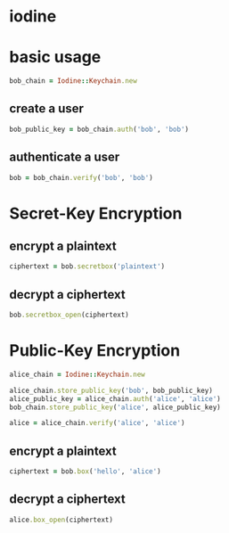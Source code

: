 iodine
======

basic usage
===========

```ruby
bob_chain = Iodine::Keychain.new
```

create a user
-------------
```ruby
bob_public_key = bob_chain.auth('bob', 'bob')
```

authenticate a user
-------------------
```ruby
bob = bob_chain.verify('bob', 'bob')
```

Secret-Key Encryption
===================

encrypt a plaintext
-------------------
```ruby
ciphertext = bob.secretbox('plaintext')
```

decrypt a ciphertext
--------------------
```ruby
bob.secretbox_open(ciphertext)
```

Public-Key Encryption
=====================
```ruby
alice_chain = Iodine::Keychain.new

alice_chain.store_public_key('bob', bob_public_key)
alice_public_key = alice_chain.auth('alice', 'alice')
bob_chain.store_public_key('alice', alice_public_key)

alice = alice_chain.verify('alice', 'alice')
```

encrypt a plaintext
--------------------
```ruby
ciphertext = bob.box('hello', 'alice')
```

decrypt a ciphertext
--------------------
```ruby
alice.box_open(ciphertext)
```
